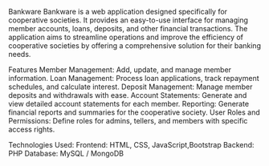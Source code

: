 Bankware
Bankware is a web application designed specifically for cooperative societies. It provides an easy-to-use interface for managing member accounts, loans, deposits, and other financial transactions. The application aims to streamline operations and improve the efficiency of cooperative societies by offering a comprehensive solution for their banking needs.

Features
Member Management: Add, update, and manage member information.
Loan Management: Process loan applications, track repayment schedules, and calculate interest.
Deposit Management: Manage member deposits and withdrawals with ease.
Account Statements: Generate and view detailed account statements for each member.
Reporting: Generate financial reports and summaries for the cooperative society.
User Roles and Permissions: Define roles for admins, tellers, and members with specific access rights.

Technologies Used:
Frontend: HTML, CSS, JavaScript,Bootstrap
Backend: PHP
Database: MySQL / MongoDB
